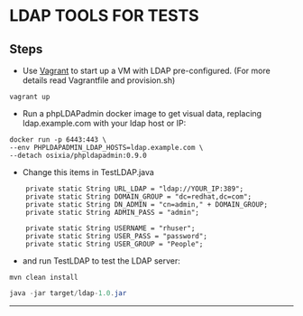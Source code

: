 # LDAP TOOLS FOR TESTS


## Steps
- Use [Vagrant](https://www.google.com/url?sa=t&rct=j&q=&esrc=s&source=web&cd=&cad=rja&uact=8&ved=2ahUKEwiG8f6uxYn1AhXOpZUCHVmFBz8QFnoECAwQAQ&url=https%3A%2F%2Fwww.vagrantup.com%2Fdocs%2Finstallation&usg=AOvVaw1nyxrB5IQXsnJ-hoXUbqja) to start up a VM with LDAP pre-configured. (For more details read Vagrantfile and provision.sh)
```shell
vagrant up
```

- Run a phpLDAPadmin docker image to get visual data, replacing ldap.example.com with your ldap host or IP:
```shell
docker run -p 6443:443 \
--env PHPLDAPADMIN_LDAP_HOSTS=ldap.example.com \
--detach osixia/phpldapadmin:0.9.0
```

- Change this items in TestLDAP.java 
```shell
    private static String URL_LDAP = "ldap://YOUR_IP:389";
    private static String DOMAIN_GROUP = "dc=redhat,dc=com";
    private static String DN_ADMIN = "cn=admin," + DOMAIN_GROUP;
    private static String ADMIN_PASS = "admin";

    private static String USERNAME = "rhuser";
    private static String USER_PASS = "password";
    private static String USER_GROUP = "People";
```
- and run TestLDAP to test the LDAP server:
```mvn
mvn clean install
```
```java
java -jar target/ldap-1.0.jar
```

---

